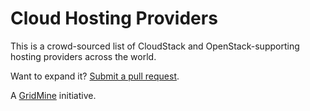 # Cloud Hosting Providers
This is a crowd-sourced list of CloudStack and OpenStack-supporting hosting providers across the world.

Want to expand it? [Submit a pull request](https://github.com/BalLab/cloud-hosting-providers/pull/new/master).

A [GridMine](http://www.gridmine.com/) initiative.
